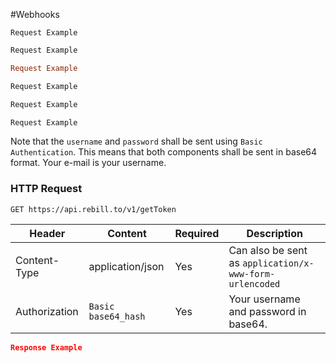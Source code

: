 #Webhooks

```shell
Request Example

```

```javascript
Request Example

```

```ruby
Request Example

```

```python
Request Example

```

```php
Request Example

```

```go
Request Example

```

Note that the `username` and `password` shall be sent using `Basic Authentication`. This means that both components shall be sent in base64 format.
Your e-mail is your username.

### HTTP Request

`GET https://api.rebill.to/v1/getToken`

Header | Content | Required | Description
--------- | ----------- | ----------- | -----------
Content-Type | application/json | Yes | Can also be sent as `application/x-www-form-urlencoded`
Authorization | `Basic base64_hash` | Yes | Your username and password in base64.


```json
Response Example

```

<div class="divider"></div>